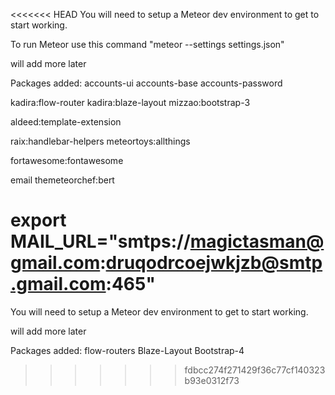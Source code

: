 <<<<<<< HEAD
You will need to setup a Meteor dev environment to get to start working.

To run Meteor use this command "meteor --settings settings.json"

will add more later

Packages added:
accounts-ui
accounts-base
accounts-password

kadira:flow-router
kadira:blaze-layout
mizzao:bootstrap-3

aldeed:template-extension

raix:handlebar-helpers
meteortoys:allthings

fortawesome:fontawesome

email
themeteorchef:bert


export MAIL_URL="smtps://magictasman@gmail.com:druqodrcoejwkjzb@smtp.gmail.com:465"
=======
You will need to setup a Meteor dev environment to get to start working.

will add more later

Packages added:
flow-routers
Blaze-Layout
Bootstrap-4
>>>>>>> fdbcc274f271429f36c77cf140323b93e0312f73
